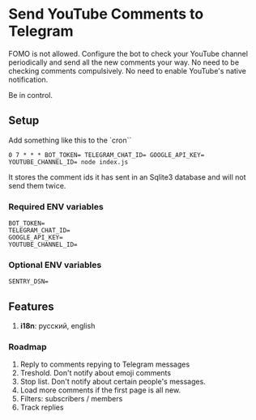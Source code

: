 # Send YouTube Comments to Telegram

FOMO is not allowed. Configure the bot to check your YouTube channel periodically and send all the new comments your way. No need to be checking comments compulsively. No need to enable YouTube's native notification.

Be in control.

## Setup

Add something like this to the `cron``

```
0 7 * * * BOT_TOKEN= TELEGRAM_CHAT_ID= GOOGLE_API_KEY= YOUTUBE_CHANNEL_ID= node index.js
```

It stores the comment ids it has sent in an Sqlite3 database and will not send them twice.

### Required ENV variables

```
BOT_TOKEN=
TELEGRAM_CHAT_ID=
GOOGLE_API_KEY=
YOUTUBE_CHANNEL_ID=
```

### Optional ENV variables

```
SENTRY_DSN=
```

## Features

1. **i18n**: русский, english

### Roadmap

1. Reply to comments repying to Telegram messages
2. Treshold. Don't notify about emoji comments
3. Stop list. Don't notify about certain people's messages.
4. Load more comments if the first page is all new.
5. Filters: subscribers / members
6. Track replies
